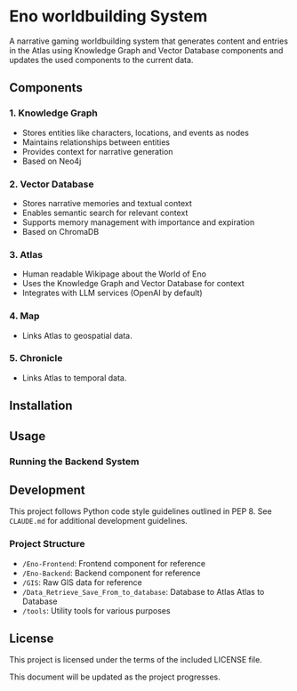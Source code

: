 # Eno worldbuilding System

A narrative gaming worldbuilding system that generates content and entries in the Atlas using Knowledge Graph and Vector Database components and updates the used components to the current data.

## Components

### 1. Knowledge Graph

- Stores entities like characters, locations, and events as nodes
- Maintains relationships between entities
- Provides context for narrative generation
- Based on Neo4j

### 2. Vector Database

- Stores narrative memories and textual context
- Enables semantic search for relevant context
- Supports memory management with importance and expiration
- Based on ChromaDB

### 3. Atlas

- Human readable Wikipage about the World of Eno
- Uses the Knowledge Graph and Vector Database for context
- Integrates with LLM services (OpenAI by default)

### 4. Map

- Links Atlas to geospatial data.

### 5. Chronicle

- Links Atlas to temporal data.


## Installation


## Usage

### Running the Backend System

## Development

This project follows Python code style guidelines outlined in PEP 8. See `CLAUDE.md` for additional development guidelines.

### Project Structure

- `/Eno-Frontend`: Frontend component for reference
- `/Eno-Backend`: Backend component for reference
- `/GIS`: Raw GIS data for reference
- `/Data_Retrieve_Save_From_to_database`: Database to Atlas Atlas to Database
- `/tools`: Utility tools for various purposes

## License

This project is licensed under the terms of the included LICENSE file.

This document will be updated as the project progresses.
